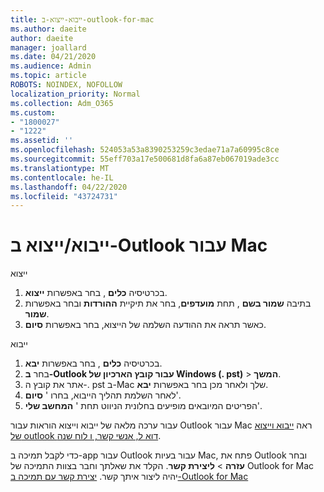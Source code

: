 ```yaml
---
title: ייבוא-ייצוא-ב-outlook-for-mac
ms.author: daeite
author: daeite
manager: joallard
ms.date: 04/21/2020
ms.audience: Admin
ms.topic: article
ROBOTS: NOINDEX, NOFOLLOW
localization_priority: Normal
ms.collection: Adm_O365
ms.custom:
- "1800027"
- "1222"
ms.assetid: ''
ms.openlocfilehash: 524053a53a8390253259c3edae71a7a60995c8ce
ms.sourcegitcommit: 55eff703a17e500681d8fa6a87eb067019ade3cc
ms.translationtype: MT
ms.contentlocale: he-IL
ms.lasthandoff: 04/22/2020
ms.locfileid: "43724731"
---
```

# <a name="importexport-in-outlook-for-mac"></a>ייבוא/ייצוא ב-Outlook עבור Mac 

ייצוא
1. בכרטיסיה **כלים** , בחר באפשרות **ייצוא**.
2. בתיבה **שמור בשם** , תחת **מועדפים**, בחר את תיקיית **ההורדות** ובחר באפשרות **שמור**.
3. כאשר תראה את ההודעה השלמה של הייצוא, בחר באפשרות **סיום**.

ייבוא
1. בכרטיסיה **כלים** , בחר באפשרות **יבא**.
2. בחר **ב-Outlook עבור קובץ הארכיון של Windows (. pst)** > **המשך**.
3. אתר את קובץ ה-. pst ב-Mac שלך ולאחר מכן בחר באפשרות **יבא**.
4. לאחר השלמת תהליך הייבוא, בחרו ' **סיום**'.
5. הפריטים המיובאים מופיעים בחלונית הניווט תחת ' **המחשב שלי**'.

עבור ערכה מלאה של ייבוא וייצוא הוראות עבור Outlook עבור Mac ראה [ייבוא וייצוא של outlook דוא ל, אנשי קשר, ו לוח שנה](https://support.office.com/article/92577192-3881-4502-b79d-c3bbada6c8ef#ID0EAACAAA=Mac). 

כדי לקבל תמיכה ב-app עבור Outlook עבור בעיות Mac, פתח את Outlook ובחר **עזרה** > **ליצירת קשר**. הקלד את שאלתך וחבר בצוות התמיכה של Outlook for Mac יהיה ליצור איתך קשר. [יצירת קשר עם תמיכה ב-Outlook for Mac](https://go.microsoft.com/fwlink/?linkid=2002400&clcid=0x409)